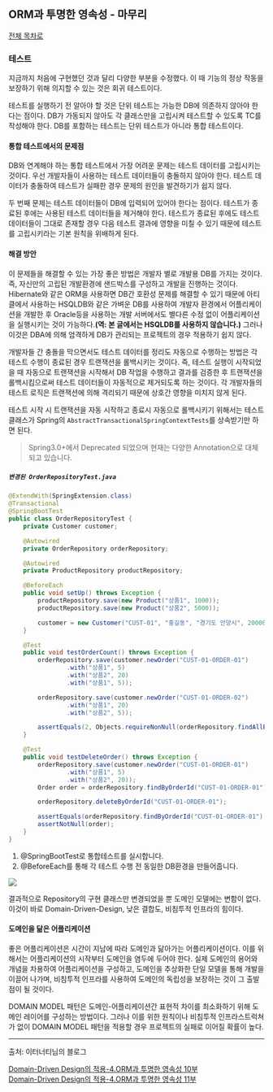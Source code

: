 ## ORM과 투명한 영속성 - 마무리
[전체 목차로](../README.md)

### 테스트

지금까지 처음에 구현했던 것과 달리 다양한 부분을 수정했다. 이 때 기능의 정상 작동을 보장하기 위해 의지할 수 있는 것은 회귀 테스트이다.

테스트를 실행하기 전 알아야 할 것은 단위 테스트는 가능한 DB에 의존하지 않아야 한다는 점이다. DB가 가동되지 않아도 각 클래스만을 고립시켜 테스트할 수 있도록 TC를 작성해야 한다. DB를 포함하는 테스트는 단위 테스트가 아니라 통합 테스트이다.

#### 통합 테스트에서의 문제점

DB와 연계해야 하는 통합 테스트에서 가장 어려운 문제는 테스트 데이터를 고립시키는 것이다. 우선 개발자들이 사용하는 테스트 데이터들이 충돌하지 않아야 한다. 테스트 데이터가 충돌하여 테스트가 실패한 경우 문제의 원인을 발견하기가 쉽지 않다. 

두 번째 문제는 테스트 데이터들이 DB에 입력되어 있어야 한다는 점이다. 테스트가 종료된 후에는 사용된 테스트 데이터들을 제거해야 한다. 테스트가 종료된 후에도 테스트 데이터들이 그대로 존재할 경우 다음 테스트 결과에 영향을 미칠 수 있기 때문에 테스트를 고립시키라는 기본 원칙을 위배하게 된다.

#### 해결 방안

이 문제들을 해결할 수 있는 가장 좋은 방법은 개발자 별로 개발용 DB를 가지는 것이다. 즉, 자신만의 고립된 개발환경에 샌드박스를 구성하고 개발을 진행하는 것이다. Hibernate와 같은 ORM을 사용하면 DB간 호환성 문제를 해결할 수 있기 때문에 아티클에서 사용하는 HSQLDB와 같은 가벼운 DB를 사용하여 개발자 환경에서 어플리케이션을 개발한 후 Oracle등을 사용하는 개발 서버에서도 별다른 수정 없이 어플리케이션을 실행시키는 것이 가능하다.**(역: 본 글에서는 HSQLDB를 사용하지 않습니다.)** 그러나 이것은 DBA에 의해 엄격하게 DB가 관리되는 프로젝트의 경우 적용하기 쉽지 않다.

개발자들 간 충돌을 막으면서도 테스트 데이터를 정리도 자동으로 수행하는 방법은 각 테스트 수행이 종료된 경우 트랜잭션을 롤백시키는 것이다. 즉, 테스트 실행이 시작되었을 때 자동으로 트랜잭션을 시작해서 DB 작업을 수행하고 결과를 검증한 후 트랜잭션을 롤백시킴으로써 테스트 데이터들이 자동적으로 제거되도록 하는 것이다. 각 개발자들의 테스트 로직은 트랜잭션에 의해 격리되기 때문에 상호간 영향을 미치지 않게 된다.

테스트 시작 시 트랜잭션을 자동 시작하고 종료시 자동으로 롤백시키기 위해서는 테스트 클래스가 Spring의 `AbstractTransactionalSpringContextTests`를 상속받기만 하면 된다. 

> Spring3.0+에서 Deprecated 되었으며 현재는 다양한 Annotation으로 대체되고 있습니다.

##### `변경된 OrderRepositoryTest.java`
~~~ java
@ExtendWith(SpringExtension.class)
@Transactional
@SpringBootTest
public class OrderRepositoryTest {
    private Customer customer;

    @Autowired
    private OrderRepository orderRepository;

    @Autowired
    private ProductRepository productRepository;

    @BeforeEach
    public void setUp() throws Exception {
        productRepository.save(new Product("상품1", 1000));
        productRepository.save(new Product("상품2", 5000));

        customer = new Customer("CUST-01", "홍길동", "경기도 안양시", 200000);
    }

    @Test
    public void testOrderCount() throws Exception {
        orderRepository.save(customer.newOrder("CUST-01-ORDER-01")
                .with("상품1", 5)
                .with("상품2", 20)
                .with("상품1", 5));

        orderRepository.save(customer.newOrder("CUST-01-ORDER-02")
                .with("상품1", 20)
                .with("상품2", 5));

        assertEquals(2, Objects.requireNonNull(orderRepository.findAllByCustomer(customer).orElse(null)).size());
    }

    @Test
    public void testDeleteOrder() throws Exception {
        orderRepository.save(customer.newOrder("CUST-01-ORDER-01")
                .with("상품1", 5)
                .with("상품2", 20));
        Order order = orderRepository.findByOrderId("CUST-01-ORDER-01").orElse(null);

        orderRepository.deleteByOrderId("CUST-01-ORDER-01");

        assertEquals(orderRepository.findByOrderId("CUST-01-ORDER-01"), Optional.empty());
        assertNotNull(order);
    }
}
~~~

1. @SpringBootTest로 통합테스트를 실시합니다.
2. @BeforeEach를 통해 각 테스트 수행 전 동일한 DB환경을 만들어줍니다.
 
![](http://thumbnail.egloos.net/600x0/http://pds17.egloos.com/pds/200910/15/18/f0081118_4ad709b55a159.jpg)

결과적으로 Repository의 구현 클래스만 변경되었을 뿐 도메인 모델에는 변함이 없다. 이것이 바로 Domain-Driven-Design, 낮은 결합도, 비침투적 인프라의 힘이다.

#### 도메인을 닮은 어플리케이션

좋은 어플리케이션은 시간이 지남에 따라 도메인과 닮아가는 어플리케이션이다. 이를 위해서는 어플리케이션의 시작부터 도메인을 염두에 두어야 한다. 실제 도메인의 용어와 개념을 차용하여 어플리케이션을 구성하고, 도메인을 추상화한 단일 모델을 통해 개발을 이끌어 나가며, 비침투적 인프라를 사용하여 도메인의 독립성을 보장하는 것이 그 출발점이 될 것이다.

DOMAIN MODEL 패턴은 도메인-어플리케이션간 표현적 차이를 최소화하기 위해 도메인 레이어를 구성하는 방법이다. 그러나 이를 위한 원칙이나 비침투적 인프라스트럭쳐가 없이 DOMAIN MODEL 패턴을 적용할 경우 프로젝트의 실패로 이어질 확률이 높다.

---
출처: 이터너티님의 블로그

[Domain-Driven Design의 적용-4.ORM과 투명한 영속성 10부](http://aeternum.egloos.com/1648727)  
[Domain-Driven Design의 적용-4.ORM과 투명한 영속성 11부](http://aeternum.egloos.com/1651174)  